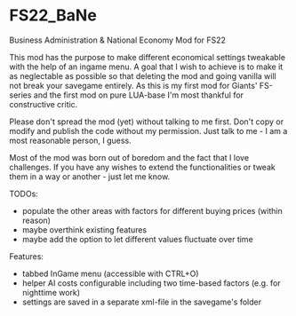 # FS22_BaNe
Business Administration & National Economy Mod for FS22

This mod has the purpose to make different economical settings tweakable with the help of an ingame menu.
A goal that I wish to achieve is to make it as neglectable as possible so that deleting the mod and going vanilla will not break your savegame entirely.
As this is my first mod for Giants' FS-series and the first mod on pure LUA-base I'm most thankful for constructive critic.

Please don't spread the mod (yet) without talking to me first.
Don't copy or modify and publish the code without my permission.
Just talk to me - I am a most reasonable person, I guess.

Most of the mod was born out of boredom and the fact that I love challenges.
If you have any wishes to extend the functionalities or tweak them in a way or another - just let me know.

TODOs:
- populate the other areas with factors for different buying prices (within reason)
- maybe overthink existing features
- maybe add the option to let different values fluctuate over time

Features:
- tabbed InGame menu (accessible with CTRL+O)
- helper AI costs configurable including two time-based factors (e.g. for nighttime work)
- settings are saved in a separate xml-file in the savegame's folder

